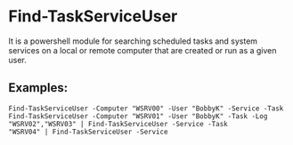 # Find-TaskServiceUser
It is a powershell module for searching scheduled tasks and system services on a local or remote computer that are created or run as a given user.

## Examples:
```
Find-TaskServiceUser -Computer "WSRV00" -User "BobbyK" -Service -Task
Find-TaskServiceUser -Computer "WSRV01" -User "BobbyK" -Task -Log
"WSRV02","WSRV03" | Find-TaskServiceUser -Service -Task
"WSRV04" | Find-TaskServiceUser -Service
```
